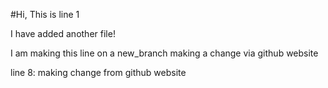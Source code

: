#Hi, This is line 1

I have added another file!

I am making this line on a new_branch
making a change via github website

line 8: making change from github website